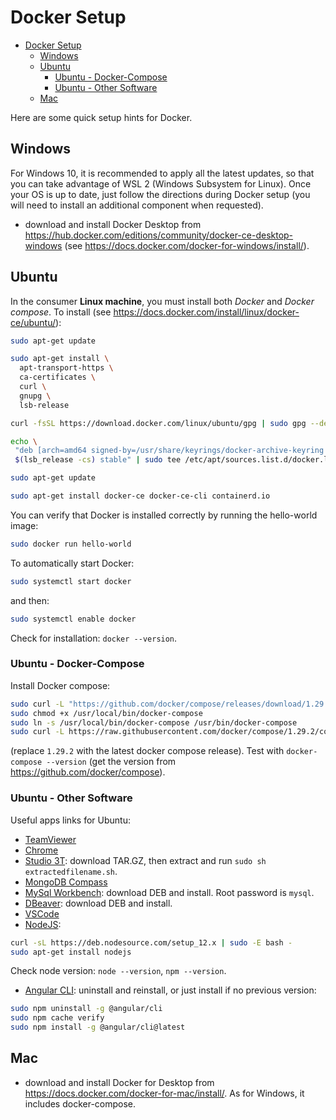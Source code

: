 # Docker Setup

- [Docker Setup](#docker-setup)
  - [Windows](#windows)
  - [Ubuntu](#ubuntu)
    - [Ubuntu - Docker-Compose](#ubuntu---docker-compose)
    - [Ubuntu - Other Software](#ubuntu---other-software)
  - [Mac](#mac)

Here are some quick setup hints for Docker.

## Windows

For Windows 10, it is recommended to apply all the latest updates, so that you can take advantage of WSL 2 (Windows Subsystem for Linux). Once your OS is up to date, just follow the directions during Docker setup (you will need to install an additional component when requested).

- download and install Docker Desktop from <https://hub.docker.com/editions/community/docker-ce-desktop-windows> (see <https://docs.docker.com/docker-for-windows/install/>).

## Ubuntu

In the consumer __Linux machine__, you must install both *Docker* and *Docker compose*. To install (see <https://docs.docker.com/install/linux/docker-ce/ubuntu/>):

```bash
sudo apt-get update

sudo apt-get install \
  apt-transport-https \
  ca-certificates \
  curl \
  gnupg \
  lsb-release

curl -fsSL https://download.docker.com/linux/ubuntu/gpg | sudo gpg --dearmor -o /usr/share/keyrings/docker-archive-keyring.gpg

echo \
 "deb [arch=amd64 signed-by=/usr/share/keyrings/docker-archive-keyring.gpg] https://download.docker.com/linux/ubuntu \
 $(lsb_release -cs) stable" | sudo tee /etc/apt/sources.list.d/docker.list > /dev/null

sudo apt-get update

sudo apt-get install docker-ce docker-ce-cli containerd.io
```

You can verify that Docker is installed correctly by running the hello-world image:

```bash
sudo docker run hello-world
```

To automatically start Docker:

```bash
sudo systemctl start docker
```

and then:

```bash
sudo systemctl enable docker
```

Check for installation: `docker --version`.

### Ubuntu - Docker-Compose

Install Docker compose:

```bash
sudo curl -L "https://github.com/docker/compose/releases/download/1.29.2/docker-compose-$(uname -s)-$(uname -m)" -o /usr/local/bin/docker-compose
sudo chmod +x /usr/local/bin/docker-compose
sudo ln -s /usr/local/bin/docker-compose /usr/bin/docker-compose
sudo curl -L https://raw.githubusercontent.com/docker/compose/1.29.2/contrib/completion/bash/docker-compose -o /etc/bash_completion.d/docker-compose
```

(replace `1.29.2` with the latest docker compose release). Test with `docker-compose --version` (get the version from <https://github.com/docker/compose>).

### Ubuntu - Other Software

Useful apps links for Ubuntu:

- [TeamViewer](https://www.teamviewer.com/en/download/linux/)
- [Chrome](https://www.google.com/intl/en-US/chrome/)
- [Studio 3T](https://studio3t.com/download/): download TAR.GZ, then extract and run `sudo sh extractedfilename.sh`.
- [MongoDB Compass](https://www.mongodb.com/download-center?jmp=nav#compass)
- [MySql Workbench](https://dev.mysql.com/downloads/workbench/): download DEB and install. Root password is `mysql`.
- [DBeaver](https://dbeaver.io/download/): download DEB and install.
- [VSCode](https://code.visualstudio.com/download)
- [NodeJS](https://www.digitalocean.com/community/tutorials/how-to-install-node-js-on-ubuntu-16-04):

```bash
curl -sL https://deb.nodesource.com/setup_12.x | sudo -E bash -
sudo apt-get install nodejs
```

Check node version: `node --version`, `npm --version`.

- [Angular CLI](https://tecadmin.net/install-angular-on-ubuntu/): uninstall and reinstall, or just install if no previous version:

```bash
sudo npm uninstall -g @angular/cli
sudo npm cache verify
sudo npm install -g @angular/cli@latest
```

## Mac

- download and install Docker for Desktop from <https://docs.docker.com/docker-for-mac/install/>. As for Windows, it includes docker-compose.
